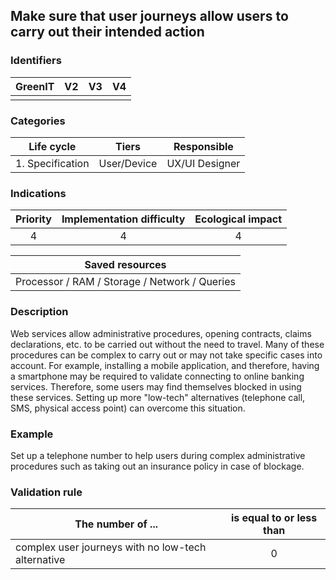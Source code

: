 ## Make sure that user journeys allow users to carry out their intended action

### Identifiers

| GreenIT |  V2  |  V3  |  V4  |
|:-------:|:----:|:----:|:----:|
|      |   |   |      |

### Categories

| Life cycle |  Tiers  |  Responsible  |
|:---------:|:----:|:----:|
| 1. Specification | User/Device | UX/UI Designer |

### Indications

| Priority |      Implementation difficulty       |  Ecological impact    |
|:-------------------:|:-------------------------:|:---------------------:|
| 4 | 4 | 4 |

|Saved resources                                    |
|:----------------------------------------------------------:|
|Processor / RAM / Storage / Network / Queries    |

### Description

Web services allow administrative procedures, opening contracts, claims declarations, etc. to be carried out without the need to travel. Many of these procedures can be complex to carry out or may not take specific cases into account. For example, installing a mobile application, and therefore, having a smartphone may be required to validate connecting to online banking services. Therefore, some users may find themselves blocked in using these services. Setting up more "low-tech" alternatives (telephone call, SMS, physical access point) can overcome this situation.

### Example

Set up a telephone number to help users during complex administrative procedures such as taking out an insurance policy in case of blockage.


### Validation rule

| The number of ...     | is equal to or less than   |  
|-------------------|:-------------------------:|
|  complex user journeys with no low-tech alternative  |  0 |
